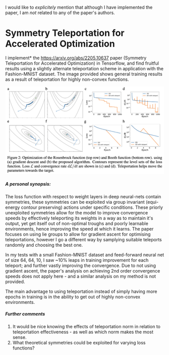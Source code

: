 I would like to *explicitely* mention that although I have implemented the paper, I am _not_ related to any of the paper's authors.

# Symmetry Teleportation for Accelerated Optimization

I implement* the https://arxiv.org/abs/2205.10637 paper (Symmetry Teleportation for Accelerated Optimization) in Tensorflow, and find fruitful results using a slightly alternate teleportation scheme in application with the Fashion-MNIST dataset. The image provided shows general training results as a result of teleportation for highly non-convex functions.


![ho ho ho ya filthy animal](fig2_frompaper.png)
##### A personal synopsis:

The loss function with respect to weight layers in deep neural-nets contain symmetries, these symmetries can be exploited via group invariant (equi-energy contour preserving) actions under specific conditions. These priorly unexploited symmetries allow for the model to improve convergence speeds by effectively teleporting its weights in a way as to maintain it's output, yet get itself out of non-optimal troughs and poorly learnable environments, hence improving the speed at which it learns. The paper focuses on using lie groups to allow for gradient ascent for optimising teleportations, however I go a different way by samplying suitable teleports randomly and choosing the best one.

In my tests with a small Fashion-MNIST dataset and feed-forward neural net of size 64, 64, 10, I saw ~10% leaps in training improvement for each teleport; and further vastly improving the convergence. Due to not using gradient ascent, the paper's analysis on achieving 2nd order convergence speeds does not apply here - and a similar analysis on my method is not provided.

The main advantage to using teleportation instead of simply having more epochs in training is in the ability to get out of highly non-convex environments.

##### Further comments

1) It would be nice knowing the effects of teleportation norm in relation to teleportation effectiveness - as well as which norm makes the most sense.
2) What theoretical symmetries could be exploited for varying loss functions?
